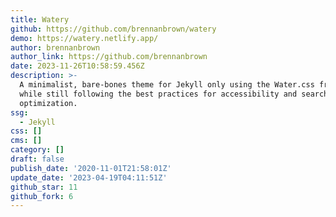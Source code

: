 ```yaml
---
title: Watery
github: https://github.com/brennanbrown/watery
demo: https://watery.netlify.app/
author: brennanbrown
author_link: https://github.com/brennanbrown
date: 2023-11-26T10:58:59.456Z
description: >-
  A minimalist, bare-bones theme for Jekyll only using the Water.css framework
  while still following the best practices for accessibility and search-engine
  optimization.
ssg:
  - Jekyll
css: []
cms: []
category: []
draft: false
publish_date: '2020-11-01T21:58:01Z'
update_date: '2023-04-19T04:11:51Z'
github_star: 11
github_fork: 6
---
```

